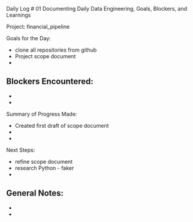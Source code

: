 Daily Log # 01
Documenting Daily Data Engineering, Goals, Blockers, and Learnings

Project: financial_pipeline

Goals for the Day:
- clone all repositories from github
- Project scope document
-

Blockers Encountered:
-
-
-

Summary of Progress Made:
- Created first draft of scope document
-
-

Next Steps:
- refine scope document
- research Python - faker
-

General Notes:
- 
-
-